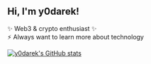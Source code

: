 <!-- Level 1: Simple bio and stats -->

## Hi, I'm y0darek!

✨ Web3 & crypto enthusiast ✨<br/>
⚡ Always want to learn more about technology

<!-- GitHub stats from https://github.com/anuraghazra/github-readme-stats -->

[![y0darek's GitHub stats](https://github-readme-stats.vercel.app/api?username=y0darek&show_icons=true&theme=radical)](https://github.com/anuraghazra/github-readme-stats)
